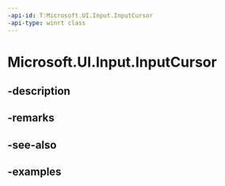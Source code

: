 ```yaml
---
-api-id: T:Microsoft.UI.Input.InputCursor
-api-type: winrt class
---
```


# Microsoft.UI.Input.InputCursor

<!--
public class InputCursor : System.IDisposable
-->


## -description

## -remarks

## -see-also

## -examples


